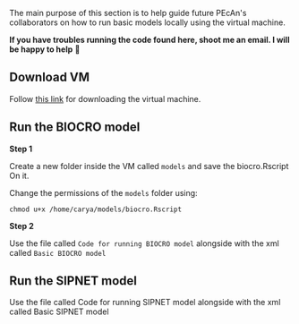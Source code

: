 The main purpose of this section is to help guide future PEcAn's collaborators on how to run basic models locally using the virtual machine. 

__If you have troubles running the code found here, shoot me an email. I will be happy to help__ 🙂


## Download VM

Follow [this link](https://pecanproject.github.io/pecan-documentation/develop/install-vm.html#install-vm) for downloading the virtual machine.

## Run the BIOCRO model

__Step 1__

Create a new folder inside the VM called `models` and save the biocro.Rscript On it.

Change the permissions of the `models` folder using: 

`chmod u+x /home/carya/models/biocro.Rscript`

__Step 2__

Use the file called `Code for running BIOCRO model` alongside with the xml called `Basic BIOCRO model` 


## Run the SIPNET model

Use the file called Code for running SIPNET model alongside with the xml called Basic SIPNET model
 
